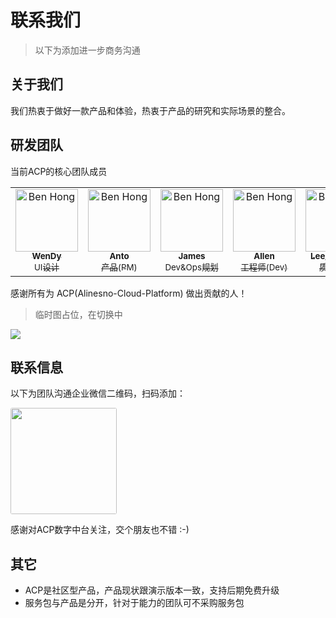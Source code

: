 # 联系我们 

> 以下为添加进一步商务沟通

## 关于我们

我们热衷于做好一款产品和体验，热衷于产品的研究和实际场景的整合。

## 研发团队

当前ACP的核心团队成员

<table>
  <tr>
    <td align="center">
        <a href="https://github.com/alinesno-cloud">
            <img src="https://avatars.githubusercontent.com/u/101002463?v=4" width="100px;" alt="Ben Hong"/>
            <br />
            <sub><b>WenDy</b></sub>
            <br />
            <sub>UI设计</sub>
        </a>
    </td>
    <td align="center">
        <a href="https://github.com/alinesno-cloud">
            <img src="https://avatars.githubusercontent.com/u/9816972?v=4" width="100px;" alt="Ben Hong"/>
            <br />
            <sub><b>Anto</b></sub>
            <br />
            <sub>产品(PM)</sub>
        </a>
    </td>
    <td align="center">
        <a href="https://github.com/alinesno-cloud">
            <img src="https://avatars.githubusercontent.com/u/105762826?s=64&v=4" width="100px;" alt="Ben Hong"/>
            <br />
            <sub><b>James</b></sub>
            <br />
            <sub>Dev&Ops规划</sub>
        </a>
    </td>
    <td align="center">
        <a href="https://github.com/alinesno-cloud">
            <img src="https://avatars.githubusercontent.com/u/99624544?v=4" width="100px;" alt="Ben Hong"/>
            <br />
            <sub><b>Allen</b></sub>
            <br />
            <sub>工程师(Dev)</sub>
        </a>
    </td>
    <td align="center">
        <a href="https://github.com/alinesno-cloud">
            <img src="https://avatars.githubusercontent.com/u/109861977?v=4" width="100px;" alt="Ben Hong"/>
            <br />
            <sub><b>Lee_pudding</b></sub>
            <br />
            <sub>质量(QA)</sub>
        </a>
    </td>
  </tr>
</table>

感谢所有为 ACP(Alinesno-Cloud-Platform) 做出贡献的人！

> 临时图占位，在切换中

<a href="https://github.com/alinesno-cloud/alinesno-cloud-platform-press/graphs/contributors">
  <img src="https://opencollective.com/vuepress/contributors.svg?width=890&button=false" />
</a>
 
</table>

## 联系信息

以下为团队沟通企业微信二维码，扫码添加：

<img src="/prices/contact_me_qr.png" style="width:170px;border-radius:3px;" />

感谢对ACP数字中台关注，交个朋友也不错 :-)

## 其它

- ACP是社区型产品，产品现状跟演示版本一致，支持后期免费升级 
- 服务包与产品是分开，针对于能力的团队可不采购服务包
